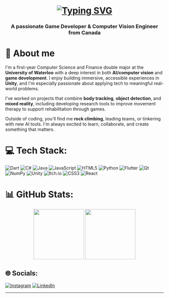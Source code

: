 <h1 align="center"> <a href="https://git.io/typing-svg"><img src="https://readme-typing-svg.demolab.com?font=Fira+Code&weight=700&size=40&pause=1000&color=000000&center=true&vCenter=true&width=900&height=100&lines=%F0%9F%91%8BHi%2C+I'm+Daniel+W+Liu!;%F0%9F%91%8B%E4%BD%A0%E5%A5%BD%EF%BC%8C%E6%88%91%E6%98%AF+Daniel+W+Liu%EF%BC%81;%F0%9F%91%8BBonjour%2C+je+suis+Daniel+W+Liu+!;%F0%9F%91%8BHola%2C+soy+Daniel+W+Liu!;%F0%9F%91%8BCiao%2C+sono+Daniel+W+Liu!;%F0%9F%91%8B%E3%81%93%E3%82%93%E3%81%AB%E3%81%A1%E3%81%AF%E3%80%81%E3%83%80%E3%83%8B%E3%82%A8%E3%83%AB%E3%83%BBW%E3%83%BB%E3%83%AA%E3%82%A6%E3%81%A7%E3%81%99%EF%BC%81;%F0%9F%91%8B%EC%95%88%EB%85%95%ED%95%98%EC%84%B8%EC%9A%94%2C+%EC%A0%80%EB%8A%94+Daniel+W+Liu%EC%9E%85%EB%8B%88%EB%8B%A4!;%F0%9F%91%8BHallo%2C+ich+bin+Daniel+W+Liu!" alt="Typing SVG" /></a>
  
<h3 align="center">A passionate Game Developer & Computer Vision Engineer from Canada</h3>

# :book: About me
I'm a first-year Computer Science and Finance double major at the **University of Waterloo** with a deep interest in both **AI/computer vision** and **game development**. I enjoy building immersive, accessible experiences in **Unity**, and I'm especially passionate about applying tech to meaningful real-world problems.  

I've worked on projects that combine **body tracking**, **object detection**, and **mixed reality**, including developing research tools to improve movement therapy to support rehabilitation through games.

Outside of coding, you'll find me **rock climbing**, leading teams, or tinkering with new AI tools. I'm always excited to learn, collaborate, and create something that matters.

# 💻 Tech Stack:
![Dart](https://img.shields.io/badge/dart-%230175C2.svg?style=for-the-badge&logo=dart&logoColor=white) ![C#](https://img.shields.io/badge/c%23-%23239120.svg?style=for-the-badge&logo=csharp&logoColor=white) ![Java](https://img.shields.io/badge/java-%23ED8B00.svg?style=for-the-badge&logo=openjdk&logoColor=white) ![JavaScript](https://img.shields.io/badge/javascript-%23323330.svg?style=for-the-badge&logo=javascript&logoColor=%23F7DF1E) ![HTML5](https://img.shields.io/badge/html5-%23E34F26.svg?style=for-the-badge&logo=html5&logoColor=white) ![Python](https://img.shields.io/badge/python-3670A0?style=for-the-badge&logo=python&logoColor=ffdd54) ![Flutter](https://img.shields.io/badge/Flutter-%2302569B.svg?style=for-the-badge&logo=Flutter&logoColor=white) ![Qt](https://img.shields.io/badge/Qt-%23217346.svg?style=for-the-badge&logo=Qt&logoColor=white) ![NumPy](https://img.shields.io/badge/numpy-%23013243.svg?style=for-the-badge&logo=numpy&logoColor=white) ![Unity](https://img.shields.io/badge/unity-%23000000.svg?style=for-the-badge&logo=unity&logoColor=white) ![Itch.io](https://img.shields.io/badge/Itch-%23FF0B34.svg?style=for-the-badge&logo=Itch.io&logoColor=white) ![CSS3](https://img.shields.io/badge/css3-%231572B6.svg?style=for-the-badge&logo=css3&logoColor=white) ![React](https://img.shields.io/badge/react-%2320232a.svg?style=for-the-badge&logo=react&logoColor=%2361DAFB)

# 📊 GitHub Stats:
<div align="center">
  
  <img src="https://github-readme-stats.vercel.app/api?username=DanielWLiu07&theme=transparent&hide_border=false&include_all_commits=true&count_private=true" height="160"/>
  <img src="https://nirzak-streak-stats.vercel.app/?user=DanielWLiu07&theme=transparent&hide_border=false" height="160"/>
  
</div>

## 🌐 Socials:
[![Instagram](https://img.shields.io/badge/Instagram-%23E4405F.svg?logo=Instagram&logoColor=white)](https://instagram.com/danielliuyess) [![LinkedIn](https://img.shields.io/badge/LinkedIn-%230077B5.svg?logo=linkedin&logoColor=white)](https://linkedin.com/in/danielliu2007) 

---


